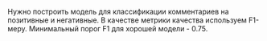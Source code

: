 Нужно построить модель для классификации комментариев на позитивные и негативные. В качестве метрики качества используем F1-меру. Минимальный порог F1 для хорошей модели - 0.75.

